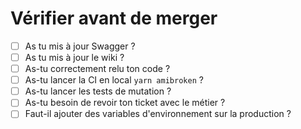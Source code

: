 # Vérifier avant de merger

- [ ] As tu mis à jour Swagger ?
- [ ] As tu mis à jour le wiki ?
- [ ] As-tu correctement relu ton code ?
- [ ] As-tu lancer la CI en local `yarn amibroken`  ?
- [ ] As-tu lancer les tests de mutation ?
- [ ] As-tu besoin de revoir ton ticket avec le métier ?
- [ ] Faut-il ajouter des variables d'environnement sur la production ?
